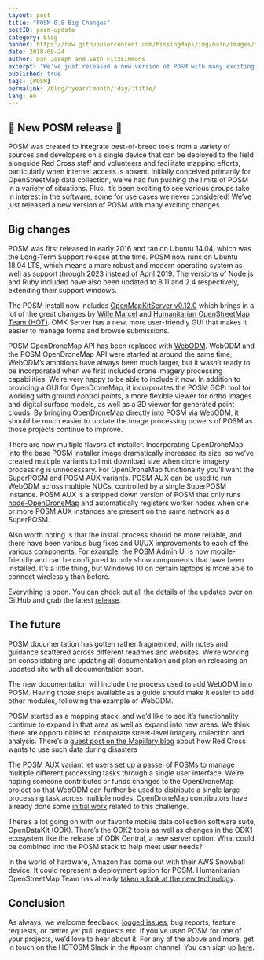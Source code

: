 ```yaml
---
layout: post
title: "POSM 0.8 Big Changes"
postID: posm-update
category: blog
banner: https://raw.githubusercontent.com/MissingMaps/img/main/images/missingmaps-blog_20180924_banner.jpg
date: 2018-09-24
author: Dan Joseph and Seth Fitzsimmons
excerpt: "We’ve just released a new version of POSM with many exciting changes."
published: true
tags: [POSM]
permalink: /blog/:year/:month/:day/:title/
lang: en
---
```


## 🎉 New POSM release 🎉

POSM was created to integrate best-of-breed tools from a variety of sources and developers on a single device that can be deployed to the field alongside Red Cross staff and volunteers and facilitate mapping efforts, particularly when internet access is absent. Initially conceived primarily for OpenStreetMap data collection, we’ve had fun pushing the limits of POSM in a variety of situations. Plus, it’s been exciting to see various groups take in interest in the software, some for use cases we never considered! We’ve just released a new version of POSM with many exciting changes.

## Big changes

POSM was first released in early 2016 and ran on Ubuntu 14.04, which was the Long-Term Support release at the time. POSM now runs on Ubuntu 18.04 LTS, which means a more robust and modern operating system as well as support through 2023 instead of April 2019. The versions of Node.js and Ruby included have also been updated to 8.11 and 2.4 respectively, extending their support windows. 

The POSM install now includes [OpenMapKitServer v0.12.0](https://github.com/posm/OpenMapKitServer) which brings in a lot of the great changes by [Wille Marcel](https://twitter.com/_wille) and [Humanitarian OpenStreetMap Team (HOT)](https://www.hotosm.org/). OMK Server has a new, more user-friendly GUI that makes it easier to manage forms and browse submissions.

POSM OpenDroneMap API has been replaced with [WebODM](https://www.opendronemap.org/webodm/). WebODM and the POSM OpenDroneMap API were started at around the same time; WebODM’s ambitions have always been much larger, but it wasn’t ready to be incorporated when we first included drone imagery processing capabilities. We’re very happy to be able to include it now. In addition to providing a GUI for OpenDroneMap, it incorporates the POSM GCPi tool for working with ground control points, a more flexible viewer for ortho images and digital surface models, as well as a 3D viewer for generated point clouds. By bringing OpenDroneMap directly into POSM via WebODM, it should be much easier to update the image processing powers of POSM as those projects continue to improve.

There are now multiple flavors of installer. Incorporating OpenDroneMap into the base POSM installer image dramatically increased its size, so we’ve created multiple variants to limit download size when drone imagery processing is unnecessary. For OpenDroneMap functionality you’ll want the SuperPOSM and POSM AUX variants. POSM AUX can be used to run WebODM across multiple NUCs, controlled by a single SuperPOSM instance. POSM AUX is a stripped down version of POSM that only runs [node-OpenDroneMap](https://github.com/OpenDroneMap/node-OpenDroneMap) and automatically registers worker nodes when one or more POSM AUX instances are present on the same network as a SuperPOSM.

Also worth noting is that the install process should be more reliable, and there have been various bug fixes and UI/UX improvements to each of the various components. For example, the POSM Admin UI is now mobile-friendly and can be configured to only show components that have been installed. It’s a little thing, but Windows 10 on certain laptops is more able to connect wirelessly than before.

Everything is open. You can check out all the details of the updates over on GitHub and grab the latest [release](https://github.com/posm/posm-build/releases). 

## The future

POSM documentation has gotten rather fragmented, with notes and guidance scattered across different readmes and websites.  We’re working on consolidating and updating all documentation and plan on releasing an updated site with all documentation soon.

The new documentation will include the process used to add WebODM into POSM. Having those steps available as a guide should make it easier to add other modules, following the example of WebODM.

POSM started as a mapping stack, and we’d like to see it’s functionality continue to expand in that area as well as expand into new areas. We think there are opportunities to incorporate street-level imagery collection and analysis. There’s a [guest post on the Mapillary blog](https://blog.mapillary.com/update/2018/03/21/how-red-cross-uses-data-during-global-disasters.html) about how Red Cross wants to use such data during disasters 

The POSM AUX variant let users set up a passel of POSMs to manage multiple different processing tasks through a single user interface. We’re hoping someone contributes or funds changes to the OpenDroneMap project so that WebODM can further be used to distribute a single large processing task across multiple nodes. OpenDroneMap contributors have already done some [initial work](https://docs.opendronemap.org/large.html) related to this challenge.

There’s a lot going on with our favorite mobile data collection software suite, OpenDataKit (ODK). There’s the ODK2 tools as well as changes in the ODK1 ecosystem like the release of ODK Central, a new server option. What could be combined into the POSM stack to help meet user needs?

In the world of hardware, Amazon has come out with their AWS Snowball device. It could represent a deployment option for POSM. Humanitarian OpenStreetMap Team has already [taken a look at the new technology](https://www.hotosm.org/updates/new-technology-for-aerial-imagery-in-disaster-response/).

## Conclusion

As always, we welcome feedback, [logged issues](https://github.com/posm/posm/issues), bug reports, feature requests, or better yet pull requests etc. If you’ve used POSM for one of your projects, we’d love to hear about it. For any of the above and more, get in touch on the HOTOSM Slack in the #posm channel. You can sign up [here](http://slack.hotosm.org/).
